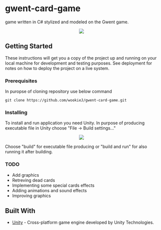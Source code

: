 # gwent-card-game
game written in C# stylized and modeled on the Gwent game.

<div style="text-align:center"><img src="../master/Assets/Images/screen.PNG"></div>


## Getting Started

These instructions will get you a copy of the project up and running on your local machine for development and testing purposes. See deployment for notes on how to deploy the project on a live system.

### Prerequisites

In puropse of cloning repository use below command

```
git clone https://github.com/wookieJ/gwent-card-game.git
```

### Installing

To install and run application you need Unity.
In purpose of producing executable file in Unity choose "File -> Build settings..."

<div style="text-align:center"><img src="../master/Assets/Images/build.PNG"></div>

Choose "build" for executable file producing or "build and run" for also running it after building.

### TODO

* Add graphics
* Retreving dead cards
* Implementing some special cards effects
* Adding animations and sound effects
* Improving graphics

## Built With

* [Unity](https://unity3d.com/) - Cross-platform game engine developed by Unity Technologies.
